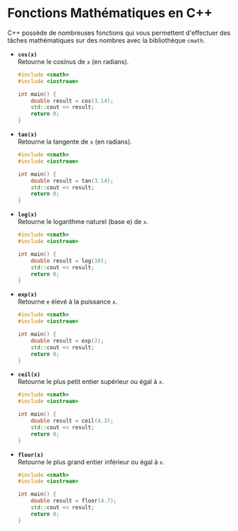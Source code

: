 # Fonctions Mathématiques en C++

C++ possède de nombreuses fonctions qui vous permettent d'effectuer des tâches mathématiques sur des nombres avec la bibliothèque `cmath`.

- **`cos(x)`**  
  Retourne le cosinus de `x` (en radians).
  ```cpp
  #include <cmath>
  #include <iostream>

  int main() {
      double result = cos(3.14);
      std::cout << result;
      return 0;
  }
  ```

- **`tan(x)`**  
  Retourne la tangente de `x` (en radians).
  ```cpp
  #include <cmath>
  #include <iostream>

  int main() {
      double result = tan(3.14);
      std::cout << result;
      return 0;
  }
  ```

- **`log(x)`**  
  Retourne le logarithme naturel (base e) de `x`.
  ```cpp
  #include <cmath>
  #include <iostream>

  int main() {
      double result = log(10);
      std::cout << result;
      return 0;
  }
  ```

- **`exp(x)`**  
  Retourne `e` élevé à la puissance `x`.
  ```cpp
  #include <cmath>
  #include <iostream>

  int main() {
      double result = exp(2);
      std::cout << result;
      return 0;
  }
  ```

- **`ceil(x)`**  
  Retourne le plus petit entier supérieur ou égal à `x`.
  ```cpp
  #include <cmath>
  #include <iostream>

  int main() {
      double result = ceil(4.3);
      std::cout << result;
      return 0;
  }
  ```

- **`floor(x)`**  
  Retourne le plus grand entier inférieur ou égal à `x`.
  ```cpp
  #include <cmath>
  #include <iostream>

  int main() {
      double result = floor(4.7);
      std::cout << result;
      return 0;
  }
  ```
```